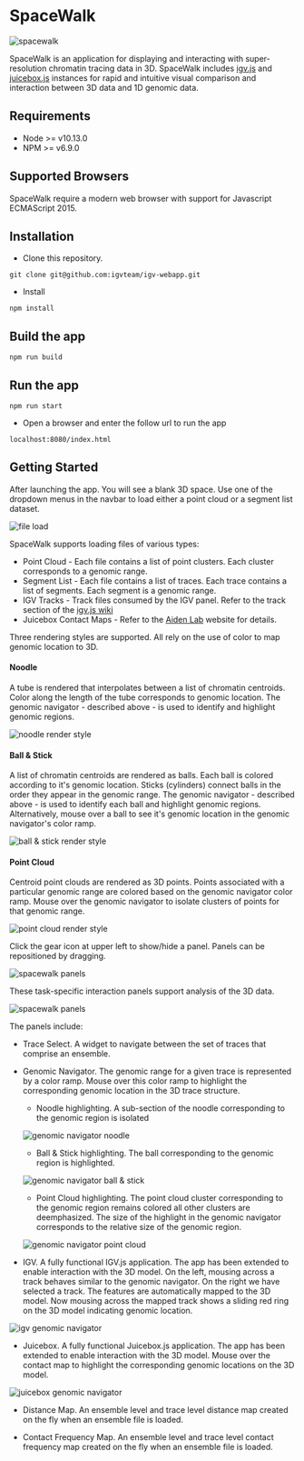 # SpaceWalk

![spacewalk](readme_img/spacewalk-screenshot.png)

SpaceWalk is an application for displaying and interacting with super-resolution chromatin tracing data in 3D. 
SpaceWalk includes [igv.js](https://github.com/igvteam/igv.js) and [juicebox.js](https://github.com/igvteam/juicebox.js) 
instances for rapid and intuitive visual comparison and interaction between 3D data and 1D genomic data.

## Requirements
- Node >= v10.13.0
- NPM >= v6.9.0

## Supported Browsers

SpaceWalk require a modern web browser with support for Javascript ECMAScript 2015.

## Installation
* Clone this repository.
````
git clone git@github.com:igvteam/igv-webapp.git
````
* Install
````
npm install
````
## Build the app
````
npm run build
````
## Run the app
````
npm run start
````
* Open a browser and enter the follow url to run the app
````
localhost:8080/index.html
````

## Getting Started
After launching the app. You will see a blank 3D space. Use one of the dropdown menus in the navbar to load either a point cloud or a segment list dataset.

![file load](readme_img/spacewalk-file-load.png)

SpaceWalk supports loading files of various types:
- Point Cloud - Each file contains a list of point clusters. Each cluster corresponds to a genomic range.
- Segment List - Each file contains a list of traces. Each trace contains a list of segments. Each segment is a genomic range.
- IGV Tracks - Track files consumed by the IGV panel. Refer to the track section of the [igv.js wiki](https://github.com/igvteam/igv.js/wiki/Tracks-2.0)
- Juicebox Contact Maps - Refer to the [Aiden Lab](http://www.aidenlab.org/index.html) website for details.

Three rendering styles are supported. All rely on the use of color to map genomic location to 3D.

#### Noodle

A tube is rendered that interpolates between a list of chromatin centroids. Color along the length of the tube corresponds to genomic location. 
The genomic navigator - described above - is used to identify and highlight genomic regions.

![noodle render style](readme_img/render-style-noodle.png)

#### Ball & Stick

A list of chromatin centroids are rendered as balls. Each ball is colored according to it's genomic location. Sticks (cylinders) connect balls in the order they appear in the genomic range.
The genomic navigator - described above - is used to identify each ball and highlight genomic regions. 
Alternatively, mouse over a ball to see it's genomic location in the genomic navigator's color ramp.

![ball & stick render style](readme_img/render-style-ball-stick.png)

#### Point Cloud
Centroid point clouds are rendered as 3D points. Points associated with a particular genomic range are colored based on the genomic navigator color ramp.
Mouse over the genomic navigator to isolate clusters of points for that genomic range. 

![point cloud render style](readme_img/render-style-point-cloud.png)


Click the gear icon at upper left to show/hide a panel. Panels can be repositioned by dragging. 

![spacewalk panels](readme_img/spacewalk-gear-icon-and-panel.png)
 
 These task-specific interaction panels support analysis of the 3D data. 
 
![spacewalk panels](readme_img/spacewalk-panels-screenshot.png)

The panels include:
- Trace Select. A widget to navigate between the set of traces that comprise an ensemble.

- Genomic Navigator. The genomic range for a given trace is represented by a color ramp.
Mouse over this color ramp to highlight the corresponding genomic location in the 3D trace structure.

    - Noodle highlighting. A sub-section of the noodle corresponding to the genomic region is isolated

    ![genomic navigator noodle](readme_img/spacewalk-genomic-navigator-noodle.png)

    - Ball & Stick highlighting. The ball corresponding to the genomic region is highlighted.

    ![genomic navigator ball & stick](readme_img/spacewalk-genomic-navigator-ball-stick.png)

    - Point Cloud highlighting. The point cloud cluster corresponding to the genomic region remains colored all other
    clusters are deemphasized. The size of the highlight in the genomic navigator corresponds to the relative size of
    the genomic region.

    ![genomic navigator point cloud](readme_img/spacewalk-genomic-navigator-point-cloud.png)

- IGV. A fully functional IGV.js application. The app has been extended to enable interaction with the 3D model.
On the left, mousing across a track behaves similar to the genomic navigator. On the right we have selected a track. The
features are automatically mapped to the 3D model. Now mousing across the mapped track shows a sliding red ring on the 3D
model indicating genomic location.

![igv genomic navigator](readme_img/spacewalk-igv-genomic-navigation.png)

- Juicebox. A fully functional Juicebox.js application. The app has been extended to enable interaction with the 3D model.
Mouse over the contact map to highlight the corresponding genomic locations on the 3D model.

![juicebox genomic navigator](readme_img/spacewalk-juicebox-genomic-navigation.png)

- Distance Map. An ensemble level and trace level distance map created on the fly when an ensemble file is loaded.

- Contact Frequency Map. An ensemble level and trace level contact frequency map created on the fly when an ensemble file is loaded.

